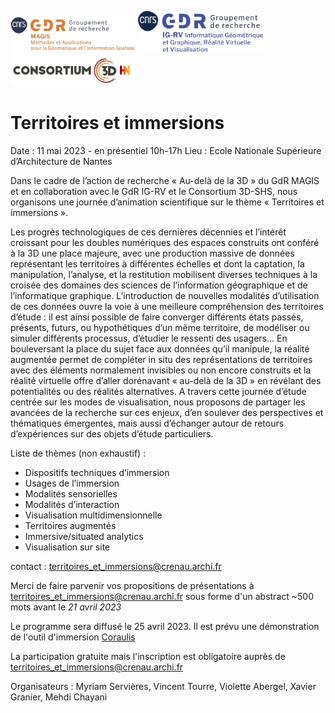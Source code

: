 <img src="Logo-GDR_MAGIS.jpg" alt="Logo Magis" width="200pt"/> <img src="Logo-GDR_IGRV.jpg" alt="Logo IGRV" width="200pt"/> <img src="Logo_Consortium_3D_SHS.png" alt="Logo 3D SHS" width="200pt"/>

# Territoires et immersions 

Date : 11 mai 2023 - en présentiel 10h-17h
Lieu : Ecole Nationale Supérieure d’Architecture de Nantes 

Dans le cadre de l’action de recherche « Au-delà de la 3D » du GdR MAGIS et en collaboration avec le GdR IG-RV et le Consortium 3D-SHS, nous organisons une journée d’animation scientifique sur le thème « Territoires et immersions ».
 
Les progrès technologiques de ces dernières décennies et l’intérêt croissant pour les doubles numériques des espaces construits ont conféré à la 3D une place majeure, avec une production massive de données représentant les territoires à différentes échelles et dont la captation, la manipulation, l’analyse, et la restitution mobilisent diverses techniques à la croisée des domaines des sciences de l’information géographique et de l’informatique graphique. L’introduction de nouvelles modalités d’utilisation de ces données ouvre la voie à une meilleure compréhension des territoires d’étude : il est ainsi possible de faire converger différents états passés, présents, futurs, ou hypothétiques d’un même territoire, de modéliser ou simuler différents processus, d’étudier le ressenti des usagers… En bouleversant la place du sujet face aux données qu’il manipule, la réalité augmentée permet de compléter in situ des représentations de territoires avec des éléments normalement invisibles ou non encore construits et la réalité virtuelle offre d’aller dorénavant « au-delà de la 3D » en révélant des potentialités ou des réalités alternatives. A travers cette journée d’étude centrée sur les modes de visualisation, nous proposons de partager les avancées de la recherche sur ces enjeux, d’en soulever des perspectives et thématiques émergentes, mais aussi d’échanger autour de retours d’expériences sur des objets d’étude particuliers.
 

Liste de thèmes (non exhaustif) : 
- Dispositifs techniques d’immersion
- Usages de l’immersion
- Modalités sensorielles
- Modalités d’interaction
- Visualisation multidimensionnelle
- Territoires augmentés
- Immersive/situated analytics
- Visualisation sur site

contact : territoires_et_immersions@crenau.archi.fr

Merci de faire parvenir vos propositions de présentations à territoires_et_immersions@crenau.archi.fr sous forme d'un abstract ~500 mots avant le *21 avril 2023*

Le programme sera diffusé le 25 avril 2023. Il est prévu une démonstration de l'outil d'immersion [Coraulis](https://aau.archi.fr/contrat-de-recherche/coraulis-centre-dobservation-en-realite-augmentee-et-lieu-dimmersion-sonore/) 

La participation gratuite mais l'inscription est obligatoire auprès de territoires_et_immersions@crenau.archi.fr

Organisateurs : Myriam Servières, Vincent Tourre, Violette Abergel, Xavier Granier, Mehdi Chayani
